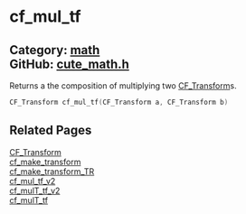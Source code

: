 [](../header.md ':include')

# cf_mul_tf

Category: [math](/api_reference?id=math)  
GitHub: [cute_math.h](https://github.com/RandyGaul/cute_framework/blob/master/include/cute_math.h)  
---

Returns a the composition of multiplying two [CF_Transform](/math/cf_transform.md)s.

```cpp
CF_Transform cf_mul_tf(CF_Transform a, CF_Transform b)
```

## Related Pages

[CF_Transform](/math/cf_transform.md)  
[cf_make_transform](/math/cf_make_transform.md)  
[cf_make_transform_TR](/math/cf_make_transform_tr.md)  
[cf_mul_tf_v2](/math/cf_mul_tf_v2.md)  
[cf_mulT_tf_v2](/math/cf_mult_tf_v2.md)  
[cf_mulT_tf](/math/cf_mult_tf.md)  
